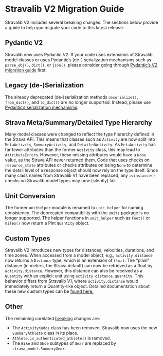 # Stravalib V2 Migration Guide

Stravalib V2 includes several breaking changes. The sections below provide a
guide to help you migrate your code to this
latest release.

## Pydantic V2

Stravalib now uses Pydantic V2. If your code uses extensions of Stravalib model
classes or uses Pydantic’s (de-)
serialization mechanisms such as `parse_obj()`, `dict()`, or `json()`, please
consider going
through [Pydantic’s V2 migration guide](https://docs.pydantic.dev/latest/migration/)
first.

## Legacy (de-)Serialization

The already deprecated (de-)serialization
methods `deserialize()`, `from_dict()`, and `to_dict()` are no longer
supported. Instead, please
use [Pydantic’s serialization mechanisms](https://docs.pydantic.dev/latest/concepts/serialization/).

## Strava Meta/Summary/Detailed Type Hierarchy

Many model classes were changed to reflect the type hierarchy defined in the
Strava API. This means that classes such
as `Activity` are now split into `MetaActivity`, `SummaryActivity`,
and `DetailedActivity`.
As `MetaActivity` has far fewer attributes than the former `Activity` class,
this may lead to `AttributeError`s.
However, these missing attributes would have a `None` value, as the Strava API
never returned them. Code that uses
checks on `resource_state` attributes or checks attributes on being `None` to
determine the detail level of a response
object should now rely on the type itself.
Since many class names from Stravalib V1 have been replaced, any `isinstance()`
checks on Stravalib model types may
now (silently) fail.

## Unit Conversion

The former `unithelper` module is renamed to `unit_helper` for naming
consistency. The deprecated compatibility with
the `units` package is no longer supported. The helper functions
in `unit_helper` such as `feet()` or `miles()` now
return a Pint `Quantity` object.

## Custom Types

Stravalib V2 introduces new types for distances, velocities, durations, and time
zones. When accessed from a model
object, e.g., `activity.distance` now returns a `Distance` type, which is an
extension of `float`. The “plain”
distance (in meters, the Strava default) can now be retrieved as a float
by `activity.distance`. However, this distance
can also be received as a `Quantity` with an explicit unit
using `activity.distance.quantity`.
This behavior differs from Stravalib V1, where `activity.distance` would
immediately return a Quantity-like object.
Detailed documentation about these new custom types can be
[found here.](/reference/model.rst#custom-types-anchor)

## Other

The remaining unrelated [breaking](reference/) changes are:

- The `ActivityKudos` class has been removed. Stravalib now uses the
  new `SummaryAthlete` class in its place.
- `Athlete.is_authenticated_athlete()` is removed.
- The `Bike` and `Shoe` subtypes of `Gear` are replaced
  by `strava_model.SummaryGear`.
